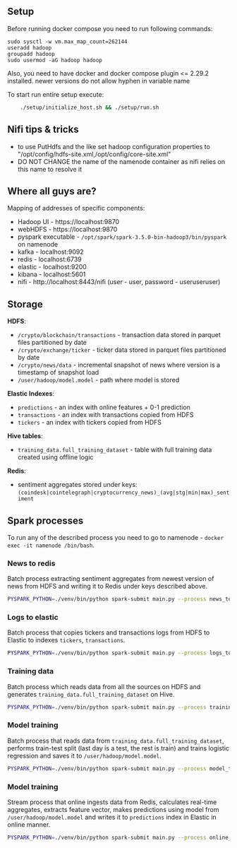 ## Setup
Before running docker compose you need to run following commands:
```
sudo sysctl -w vm.max_map_count=262144
useradd hadoop
groupadd hadoop
sudo usermod -aG hadoop hadoop
```

Also, you need to have docker and docker compose plugin <= 2.29.2 installed.
newer versions do not allow hyphen in variable name

To start run entire setup execute:
``` bash
    ./setup/initialize_host.sh && ./setup/run.sh
```

## Nifi tips & tricks
* to use PutHdfs and the like set hadoop configuration properties to "/opt/config/hdfs-site.xml,/opt/config/core-site.xml"
* DO NOT CHANGE the name of the namenode container as nifi relies on this name to resolve it


## Where all guys are?
Mapping of addresses of specific components:
* Hadoop UI - https://localhost:9870
* webHDFS - https://localhost:9870
* pyspark executable - `/opt/spark/spark-3.5.0-bin-hadoop3/bin/pyspark` on namenode
* kafka - localhost:9092
* redis - localhost:6739
* elastic - localhost:9200
* kibana - localhost:5601
* nifi - http://localhost:8443/nifi (user - user, password - useruseruser)

## Storage
**HDFS**:
* `/crypto/blockchain/transactions` - transaction data stored in parquet files partitioned by date
* `/crypto/exchange/ticker` - ticker data stored in parquet files partitioned by date
* `/crypto/news/data` - incremental snapshot of news where version is a timestamp of snapshot load
* `/user/hadoop/model.model` - path where model is stored

**Elastic Indexes**:
* `predictions` - an index with online features + 0-1 prediction
* `transactions` - an index with transactions copied from HDFS
* `tickers` - an index with tickers copied from HDFS

**Hive tables**:
* `training_data.full_training_dataset` - table with full training data created using offline logic

**Redis**:
* sentiment aggregates stored under keys: `(coindesk|cointelegraph|cryptocurrency_news)_(avg|stg|min|max)_sentiment`

## Spark processes
To run any of the described process you need to go to namenode - `docker exec -it namenode /bin/bash`.
### News to redis
Batch process extracting sentiment aggregates from newest version of news from HDFS and writing it to Redis under keys described above.
```bash
PYSPARK_PYTHON=./venv/bin/python spark-submit main.py --process news_to_redis
```
### Logs to elastic
Batch process that copies tickers and transactions logs from HDFS to Elastic to indexes `tickers`, `transactions`.
```bash
PYSPARK_PYTHON=./venv/bin/python spark-submit main.py --process logs_to_elastic
```
### Training data
Batch process which reads data from all the sources on HDFS and generates `training_data.full_training_dataset` on Hive.
```bash
PYSPARK_PYTHON=./venv/bin/python spark-submit main.py --process training_data
```
### Model training
Batch process that reads data from `training_data.full_training_dataset`, performs train-test split (last day is a test, the rest is train) and trains logistic regression and saves it to `/user/hadoop/model.model`.
```bash
PYSPARK_PYTHON=./venv/bin/python spark-submit main.py --process model_training
```
### Model training
Stream process that online ingests data from Redis, calculates real-time aggregates, extracts feature vector, makes predictions using model from `/user/hadoop/model.model` and writes it to `predictions` index in Elastic in online manner.
```bash
PYSPARK_PYTHON=./venv/bin/python spark-submit main.py --process online_ml
```